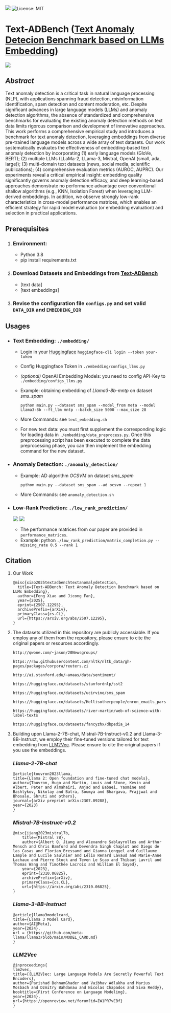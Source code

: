 ![](https://img.shields.io/badge/-Python-3776AB?style=flat&logo=Python&logoColor=ffffff)
![License: MIT](https://img.shields.io/badge/License-MIT-yellow.svg)

# Text-ADBench ([Text Anomaly Detecion Benchmark based on LLMs Embedding](https://arxiv.org/abs/2507.12295))

![](./figs/flowchart.PNG)


## *Abstract*
Text anomaly detection is a critical task in natural language processing (NLP), with applications spanning fraud detection, misinformation identification, spam detection and content moderation, etc. Despite significant advances in large language models (LLMs) and anomaly detection algorithms, the absence of standardized and comprehensive benchmarks for evaluating the existing anomaly detection methods on text data limits rigorous comparison and development of innovative approaches. This work performs a comprehensive empirical study and introduces a benchmark for text anomaly detection, leveraging embeddings from diverse pre-trained language models across a wide array of text datasets. Our work systematically evaluates the effectiveness of embedding-based text anomaly detection by incorporating (1) early language models (GloVe, BERT); (2) multiple LLMs (LLaMa-2, LLama-3, Mistral, OpenAI (small, ada, large)); (3) multi-domain text datasets (news, social media, scientific publications); (4) comprehensive evaluation metrics (AUROC, AUPRC). 
Our experiments reveal a critical empirical insight: embedding quality significantly governs anomaly detection efficacy, and deep learning-based approaches demonstrate no performance advantage over conventional shallow algorithms (e.g., KNN, Isolation Forest) when leveraging LLM-derived embeddings.
In addition, we observe strongly low-rank characteristics in cross-model performance matrices, which enables an efficient strategy for rapid model evaluation (or embedding evaluation) and selection in practical applications.

## **Prerequisites**
1. ### Environment:
    - Python 3.8
    - pip install requirements.txt

2. ### Download Datasets and Embeddings from [Text-ADBench](https://huggingface.co/datasets/Feng-001/Text-ADBench)
    - [text data] 
    - [text embeddings]

3. ### Revise the configuration file `configs.py` and set valid `DATA_DIR` and `EMBEDDING_DIR`

## **Usages**

- ### Text Embedding: `./embedding/`
    - Login in your [Huggingface](https://huggingface.co/) `huggingface-cli login --token your-token`
    - Config Huggingface Token in `./embedding/configs_llms.py`
    - *(optional)* OpenAI Embedding Models: you need to config API-Key to  `./embedding/configs_llms.py`
    - Example: obtaining embedding of *Llama3-8b-mntp* on dataset *sms_spam*

        `python main.py --dataset sms_spam --model_from meta --model Llama3-8b --ft_llm mntp --batch_size 5000 --max_size 28`
    - More Commands: see `text_embedding.sh`
    - For new text data: you must first supplement the corresponding logic for loading data in `./embedding/data_preprocess.py`. Once this preprocessing script has been executed to complete the data preprocessing phase, you can then implement the embedding command for the new dataset.

- ### Anomaly Detection: `./anomaly_detection/`
    - Example: AD algorithm *OCSVM* on dataset *sms_spam*

        `python main.py --dataset sms_spam --ad ocsvm --repeat 1`
    - More Commands: see `anomaly_detection.sh`


- ### Low-Rank Prediction: `./low_rank_prediction/`

    ![](./figs/low_rank.PNG)
    ![](./figs/prediction.PNG)

    - The performance matrices from our paper are provided in `performance_matrices`.
    - Example: python `./low_rank_prediction/matrix_completion.py --missing_rate 0.5 --rank 1`


## **Citation**

1. Our Work

    ```
    @misc{xiao2025textadbenchtextanomalydetection,
      title={Text-ADBench: Text Anomaly Detection Benchmark based on LLMs Embedding}, 
      author={Feng Xiao and Jicong Fan},
      year={2025},
      eprint={2507.12295},
      archivePrefix={arXiv},
      primaryClass={cs.CL},
      url={https://arxiv.org/abs/2507.12295},
    }
    ```

2. The datasets utilized in this repository are publicly accessiable. If you employ any of them from the repository, please ensure to cite the original papers or resources accordingly.

    ```
    http://qwone.com/~jason/20Newsgroups/
    
    https://raw.githubusercontent.com/nltk/nltk_data/gh-pages/packages/corpora/reuters.zi

    http://ai.stanford.edu/~amaas/data/sentiment/

    https://huggingface.co/datasets/stanfordnlp/sst2

    https://huggingface.co/datasets/ucirvine/sms_spam

    https://huggingface.co/datasets/Hellisotherpeople/enron_emails_parsed

    https://huggingface.co/datasets/river-martin/web-of-science-with-label-texts

    https://huggingface.co/datasets/fancyzhx/dbpedia_14
    ```

3. Building upon Llama-2-7B-chat, Mistral-7B-Instruct-v0.2 and Llama-3-8B-Instruct, we employ their fine-tuned versions tailored for text embedding from [LLM2Vec](https://github.com/McGill-NLP/llm2vec/tree/main). Please ensure to cite the original papers if you use the embeddings.

    ### *Llama-2-7B-chat*
    ```
    @article{touvron2023llama,
    title={Llama 2: Open foundation and fine-tuned chat models},
    author={Touvron, Hugo and Martin, Louis and Stone, Kevin and Albert, Peter and Almahairi, Amjad and Babaei, Yasmine and Bashlykov, Nikolay and Batra, Soumya and Bhargava, Prajjwal and Bhosale, Shruti and others},
    journal={arXiv preprint arXiv:2307.09288},
    year={2023}
    }
    ```
    ### *Mistral-7B-Instruct-v0.2*
    ```
    @misc{jiang2023mistral7b,
        title={Mistral 7B}, 
        author={Albert Q. Jiang and Alexandre Sablayrolles and Arthur Mensch and Chris Bamford and Devendra Singh Chaplot and Diego de las Casas and Florian Bressand and Gianna Lengyel and Guillaume Lample and Lucile Saulnier and Lélio Renard Lavaud and Marie-Anne Lachaux and Pierre Stock and Teven Le Scao and Thibaut Lavril and Thomas Wang and Timothée Lacroix and William El Sayed},
        year={2023},
        eprint={2310.06825},
        archivePrefix={arXiv},
        primaryClass={cs.CL},
        url={https://arxiv.org/abs/2310.06825}, 
    }
    ```
    ### *Llama-3-8B-Instruct*
    ```
    @article{llama3modelcard,
    title={Llama 3 Model Card},
    author={AI@Meta},
    year={2024},
    url = {https://github.com/meta-llama/llama3/blob/main/MODEL_CARD.md}
    }
    ```
    ### *LLM2Vec*
    ```
    @inproceedings{
    llm2vec,
    title={{LLM2V}ec: Large Language Models Are Secretly Powerful Text Encoders},
    author={Parishad BehnamGhader and Vaibhav Adlakha and Marius Mosbach and Dzmitry Bahdanau and Nicolas Chapados and Siva Reddy},
    booktitle={First Conference on Language Modeling},
    year={2024},
    url={https://openreview.net/forum?id=IW1PR7vEBf}
    }
    ```








